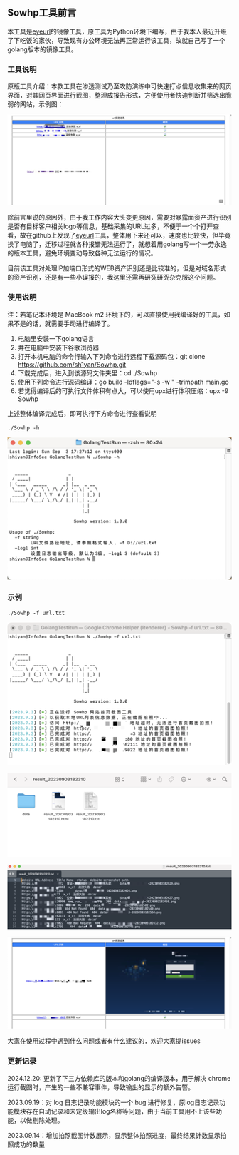 ## Sowhp工具前言

本工具是[eyeurl](https://github.com/yunxiaoshu/eyeurl)的镜像工具，原工具为Python环境下编写，由于我本人最近升级了下吃饭的家伙，导致现有办公环境无法再正常运行该工具，故就自己写了一个golang版本的镜像工具。

### 工具说明

原版工具介绍：本款工具在渗透测试乃至攻防演练中可快速打点信息收集来的网页界面，对其网页界面进行截图，整理成报告形式，方便使用者快速判断并筛选出脆弱的网站，示例图：

![WX20230903-1](./image/WX20230903-1.png)

除前言里说的原因外，由于我工作内容大头变更原因，需要对暴露面资产进行识别是否有目标客户相关logo等信息，基础采集的URL过多，不便于一个个打开查看，故在github上发现了[eyeurl](https://github.com/yunxiaoshu/eyeurl)工具，整体用下来还可以，速度也比较快，但毕竟换了电脑了，迁移过程就各种报错无法运行了，就想着用golang写一个一劳永逸的版本工具，避免环境变动导致各种无法运行的情况。

目前该工具对处理IP加端口形式的WEB资产识别还是比较准的，但是对域名形式的资产识别，还是有一些小误报的，我这里还需再研究研究杂克服这个问题。

### 使用说明

注：若笔记本环境是 MacBook m2 环境下的，可以直接使用我编译好的工具，如果不是的话，就需要手动进行编译了。 

1. 电脑里安装一下golang语言
2. 并在电脑中安装下谷歌浏览器
3. 打开本机电脑的命令行输入下列命令进行远程下载源码包：git clone https://github.com/sh1yan/Sowhp.git
4. 下载完成后，进入到该源码文件夹里：cd ./Sowhp
5. 使用下列命令进行源码编译：go build -ldflags="-s -w " -trimpath main.go
6. 若觉得编译后的可执行文件体积有点大，可以使用upx进行体积压缩：upx -9 Sowhp

上述整体编译完成后，即可执行下方命令进行查看说明

```shell
./Sowhp -h
```

![WX20230903-2](./image/WX20230903-2.png)

### 示例

```
./Sowhp -f url.txt
```

![WX20230903-3](./image/WX20230903-3.png)

![WX20230903-4](./image/WX20230903-4.png)

![WX20230903-5](./image/WX20230903-5.png)

![WX20230903-6](./image/WX20230903-6.png)

大家在使用过程中遇到什么问题或者有什么建议的，欢迎大家提issues

### 更新记录

2024.12.20: 更新了下三方依赖库的版本和golang的编译版本，用于解决 chrome 运行截图时，产生的一些不兼容事件，导致输出的显示的额外告警。

2023.09.19：对 log 日志记录功能模块的一个 bug 进行修复，原log日志记录功能模块存在自动记录和未定级输出log名称等问题，由于当前工具用不上该些功能，以做剔除处理。

2023.09.14：增加拍照截图计数展示，显示整体拍照进度，最终结果计数显示拍照成功的数量

